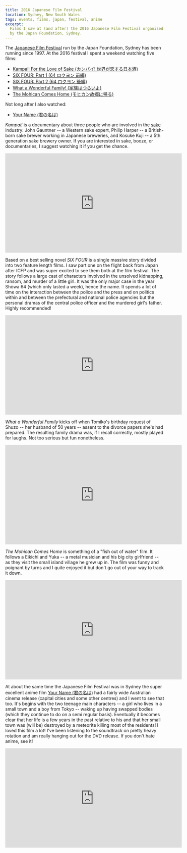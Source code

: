 ```yaml
---
title: 2016 Japanese Film Festival
location: Sydney, New South Wales
tags: events, films, japan, festival, anime
excerpt: 
  Films I saw at (and after) the 2016 Japanese Film Festival organised
  by the Japan Foundation, Sydney.
---
```


The [Japanese Film Festival][0] run by the Japan Foundation, Sydney
has been running since 1997. At the 2016 festival I spent a weekend
watching five films:

- [Kampai! For the Love of Sake (カンパイ! 世界が恋する日本酒)][1]
- [SIX FOUR: Part 1 (64 ロクヨン 前編)][2]
- [SIX FOUR: Part 2 (64 ロクヨン 後編)][3]
- [What a Wonderful Family! (家族はつらいよ)][5]
- [The Mohican Comes Home (モヒカン故郷に帰る)][4]

Not long after I also watched:

- [Your Name (君の名は)][7]

*Kampai!* is a documentary about three people who are involved in
the [sake][6] industry: John Gauntner -- a Western sake expert, Philip
Harper -- a British-born sake brewer working in Japanese breweries,
and Kosuke Kuji -- a 5th generation sake brewery owner. If you are
interested in sake, booze, or documentaries, I suggest watching it if
you get the chance.

<iframe width="560" height="315" src="https://www.youtube.com/embed/Q4MIdOj98EA" frameborder="0" allowfullscreen></iframe>

Based on a best selling novel *SIX FOUR* is a single massive story
divided into two feature length films. I saw part one on the flight
back from Japan after ICFP and was super excited to see them both at
the film festival. The story follows a large cast of characters
involved in the unsolved kidnapping, ransom, and murder of a little
girl. It was the only major case in the year Shōwa 64 (which only
lasted a week), hence the name. It spends a lot of time on the
interaction between the police and the press and on politics within
and between the prefectural and national police agencies but the
personal dramas of the central police officer and the murdered girl's
father. Highly recommended!

<iframe width="560" height="315" src="https://www.youtube.com/embed/WzW7XRTA67o" frameborder="0" allowfullscreen></iframe>

*What a Wonderful Family* kicks off when Tomiko's birthday request of
Shuzo -- her husband of 50 years -- assent to the divorce papers she's
had prepared. The resulting family drama was, if I recall correctly,
mostly played for laughs. Not too serious but fun nonetheless.

<iframe width="560" height="315" src="https://www.youtube.com/embed/rWvcZ71HcT8" frameborder="0" allowfullscreen></iframe>

*The Mohican Comes Home* is something of a "fish out of water"
film. It follows a Eikichi and Yuka -- a metal musician and his big
city girlfriend -- as they visit the small island village he grew up
in. The film was funny and poignant by turns and I quite enjoyed it
but don't go out of your way to track it down.

<iframe width="560" height="315" src="https://www.youtube.com/embed/KVCkEJzzIJY" frameborder="0" allowfullscreen></iframe>

At about the same time the Japanese Film Festival was in Sydney the
super excellent anime film [Your Name (君の名は)][7] had a fairly wide
Australian cinema release (capital cities and some other centres) and
I went to see that too. It's begins with the two teenage main
characters -- a girl who lives in a small town and a boy from Tokyo --
waking up having swapped bodies (which they continue to do on a semi
regular basis). Eventually it becomes clear that her life is a few
years in the past relative to his and that her small town was (will
be) destroyed by a meteorite killing most of the residents! I loved
this film a lot! I've been listening to the soundtrack on pretty heavy
rotation and am really hanging out for the DVD release. If you don't
hate anime, see it!

<iframe width="560" height="315" src="https://www.youtube.com/embed/V7esdtA3Ue8" frameborder="0" allowfullscreen></iframe>

[0]: https://japanesefilmfestival.net/
[1]: http://japanesefilmfestival.net/film/kampai-for-the-love-of-sake/
[2]: http://japanesefilmfestival.net/film/six-four-part-1/
[3]: http://japanesefilmfestival.net/film/six-four-part-2/
[4]: http://japanesefilmfestival.net/film/the-mohican-comes-home/
[5]: http://japanesefilmfestival.net/film/what-a-wonderful-family/
[6]: https://en.wikipedia.org/wiki/Sake
[7]: http://yournamefilm.com.au/

